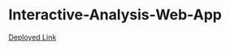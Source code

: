 # Interactive-Analysis-Web-App
<a href = "https://summerolympicanalysis.herokuapp.com/">Deployed Link</a>
